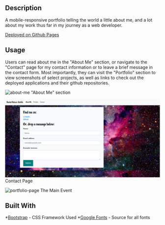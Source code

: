 ## Description

A mobile-responsive portfolio telling the world a little about me, and a lot about my work thus far in my journey as a web developer.

[Deployed on Github Pages](#)

## Usage

Users can read about me in the "About Me" section, or navigate to the "Contact" page for my contact information or to leave a brief message in the contact form. Most importantly, they can visit the "Portfolio" section to view screenshots of select projects, as well as links to check out the deployed applications and their github repositories. 

![about-me](Images/about-page.png?raw=true "About Me")
"About Me" section

![contact-page](Images/contact.png?raw=true "Contact Page")
Contact Page

![portfolio-page](Images/portfolio.png?raw=true "Portfolio Page")
The Main Event

## Built With

*[Bootstrap](https://getbootstrap.com/docs/4.5/getting-started/introduction/) - CSS Framework Used
*[Google Fonts](https://fonts.google.com/) - Source for all fonts